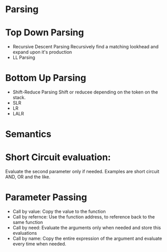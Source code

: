 Parsing
=======
# Top Down Parsing
- Recursive Descent Parsing
    Recursively find a matching lookhead and expand upon it's production
- LL Parsing

# Bottom Up Parsing
- Shift-Reduce Parsing
    Shift or reducee depending on the token on the stack.
- SLR
- LR
- LALR

Semantics
=========
# Short Circuit evaluation:
Evaluate the second parameter only if needed. Examples are short circuit
AND, OR and the like.

Parameter Passing
=================
- Call by value:
    Copy the value to the function
- Call by refernce:
    Use the function address, to reference back to the same function
- Call by need:
    Evaluate the arguments only when needed and store this evaluations
- Call by name:
    Copy the entire expression of the argument and evaluate every time when
    needed.
